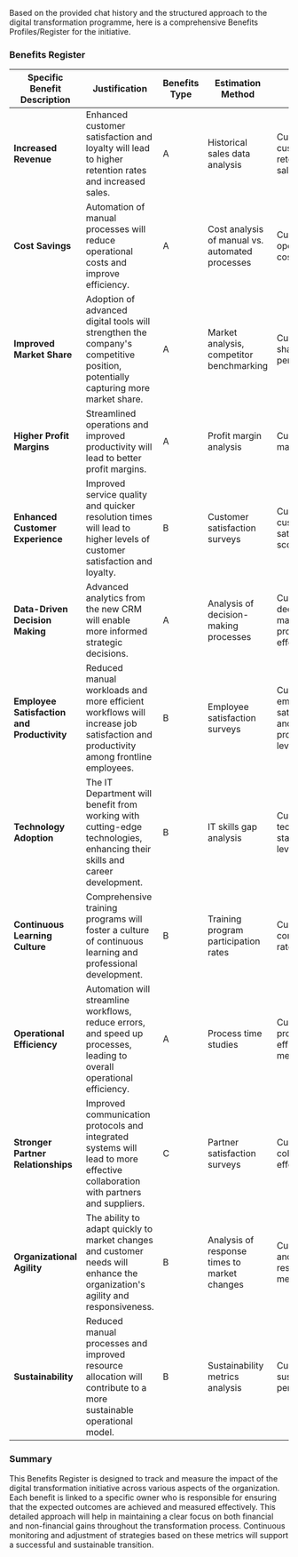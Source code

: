 Based on the provided chat history and the structured approach to the digital transformation programme, here is a comprehensive Benefits Profiles/Register for the initiative.

### Benefits Register

| Specific Benefit Description                   | Justification                                                                                                               | Benefits Type | Estimation Method                    | Baseline                                      | Measurement Method                                 | Benefit Owner Role                       |
|------------------------------------------------|-----------------------------------------------------------------------------------------------------------------------------|---------------|--------------------------------------|-----------------------------------------------|---------------------------------------------------|------------------------------------------|
| **Increased Revenue**                          | Enhanced customer satisfaction and loyalty will lead to higher retention rates and increased sales.                          | A             | Historical sales data analysis       | Current customer retention and sales figures  | Revenue growth and customer retention rate         | Sales and Marketing Director             |
| **Cost Savings**                               | Automation of manual processes will reduce operational costs and improve efficiency.                                          | A             | Cost analysis of manual vs. automated processes | Current operational costs                  | Operational cost reduction metrics                 | Chief Operations Officer                |
| **Improved Market Share**                      | Adoption of advanced digital tools will strengthen the company's competitive position, potentially capturing more market share. | A             | Market analysis, competitor benchmarking | Current market share percentage             | Market share reports                                | Chief Marketing Officer                 |
| **Higher Profit Margins**                      | Streamlined operations and improved productivity will lead to better profit margins.                                          | A             | Profit margin analysis                | Current profit margins                       | Profit margin reports                                | Chief Financial Officer                 |
| **Enhanced Customer Experience**               | Improved service quality and quicker resolution times will lead to higher levels of customer satisfaction and loyalty.        | B             | Customer satisfaction surveys         | Current customer satisfaction scores         | Customer satisfaction and Net Promoter Score (NPS) | Customer Experience Manager             |
| **Data-Driven Decision Making**                | Advanced analytics from the new CRM will enable more informed strategic decisions.                                             | A             | Analysis of decision-making processes | Current decision-making process effectiveness | Quality of strategic decisions and business outcomes| Executive Leadership                     |
| **Employee Satisfaction and Productivity**     | Reduced manual workloads and more efficient workflows will increase job satisfaction and productivity among frontline employees. | B             | Employee satisfaction surveys         | Current employee satisfaction and productivity levels | Employee engagement and productivity metrics         | HR Director                             |
| **Technology Adoption**                        | The IT Department will benefit from working with cutting-edge technologies, enhancing their skills and career development.     | B             | IT skills gap analysis                | Current technology stack and skills levels   | IT employee retention and skill level improvement  | Chief Information Officer                |
| **Continuous Learning Culture**                | Comprehensive training programs will foster a culture of continuous learning and professional development.                     | B             | Training program participation rates  | Current training completion rates            | Training completion and employee feedback          | HR Training Coordinator                  |
| **Operational Efficiency**                     | Automation will streamline workflows, reduce errors, and speed up processes, leading to overall operational efficiency.       | A             | Process time studies                  | Current process efficiency metrics           | Reduction in process times and error rates          | Chief Operations Officer                |
| **Stronger Partner Relationships**             | Improved communication protocols and integrated systems will lead to more effective collaboration with partners and suppliers. | C             | Partner satisfaction surveys          | Current partner collaboration effectiveness  | Partner satisfaction and collaboration effectiveness | Supply Chain Manager                    |
| **Organizational Agility**                     | The ability to adapt quickly to market changes and customer needs will enhance the organization's agility and responsiveness.  | B             | Analysis of response times to market changes | Current agility and responsiveness metrics   | Speed of response to market changes and adaptability | Chief Strategy Officer                  |
| **Sustainability**                             | Reduced manual processes and improved resource allocation will contribute to a more sustainable operational model.            | B             | Sustainability metrics analysis       | Current sustainability performance           | Sustainability report and resource utilization metrics | Chief Sustainability Officer            |

### Summary
This Benefits Register is designed to track and measure the impact of the digital transformation initiative across various aspects of the organization. Each benefit is linked to a specific owner who is responsible for ensuring that the expected outcomes are achieved and measured effectively. This detailed approach will help in maintaining a clear focus on both financial and non-financial gains throughout the transformation process. Continuous monitoring and adjustment of strategies based on these metrics will support a successful and sustainable transition.